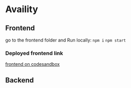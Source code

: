 # Availity

## Frontend 

go to the frontend folder and
Run locally: `npm i` `npm start`

### Deployed frontend link
[frontend on codesandbox](https://codesandbox.io/s/github/JasonCorp84/Availity/tree/master/frontend)

## Backend